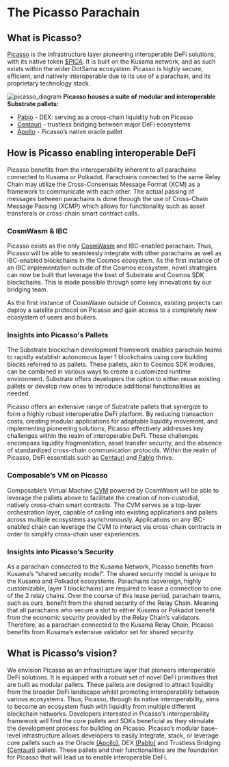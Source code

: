 # The Picasso Parachain 

## What is Picasso?

[Picasso] is the infrastructure layer pioneering interoperable DeFi solutions, with its native token [$PICA]. 
It is built on the Kusama network, and as such exists within the wider DotSama ecosystem. 
Picasso is highly secure, efficient, and natively interoperable due to its use of a parachain, 
and its proprietary technology stack.

[Picasso]: http://picasso.xyz
[$PICA]: ./picasso/tokenomics.md

![picasso_diagram](./picasso/picasso-diagram.png)
**Picasso houses a suite of modular and interoperable Substrate pallets:**

- [Pablo] - DEX: serving as a cross-chain liquidity hub on Picasso
- [Centauri] - trustless bridging between major DeFi ecosystems
- [Apollo] - Picasso’s native oracle pallet

[Pablo]: ../products/pablo-overview.md
[Centauri]: ../products/centauri-overview.md
[Apollo]: ../products/apollo-overview.md

## How is Picasso enabling interoperable DeFi

Picasso benefits from the interoperability inherent to all parachains connected to Kusama or Polkadot. 
Parachains connected to the same Relay Chain may utilize the Cross-Consensus Message Format 
(XCM) as a framework to communicate with each other. 
The actual passing of messages between parachains is done through the use of Cross-Chain Message Passing 
(XCMP) which allows for functionality such as asset transferals or cross-chain smart contract calls.

### CosmWasm & IBC

Picasso exists as the only [CosmWasm](../products/cosmwasm-vm-overview.md) and IBC-enabled parachain. 
Thus, Picasso will be able to seamlessly integrate with other parachains 
as well as IBC-enabled blockchains in the Cosmos ecosystem. 
As the first instance of an IBC implementation outside of the Cosmos ecosystem, 
novel strategies can now be built that leverage the best of Substrate and Cosmos SDK blockchains. 
This is made possible through some key innovations by our bridging team.

As the first instance of CosmWasm outside of Cosmos, existing projects can deploy a satelite protocol on Picasso and gain access to a completely new ecosystem of users and builers.

### Insights into Picasso's Pallets

The Substrate blockchain development framework enables parachain teams to rapidly establish autonomous layer 1 blockchains using core building blocks referred to as pallets. These pallets, akin to Cosmos SDK modules, can be combined in various ways to create a customized runtime environment. Substrate offers developers the option to either reuse existing pallets or develop new ones to introduce additional functionalities as needed.

Picasso offers an extensive range of Substrate pallets that synergize to form a highly robust interoperable DeFi platform. By reducing transaction costs, creating modular applications for adaptable liquidity movement, and implementing pioneering solutions, Picasso effectively addresses key challenges within the realm of interoperable DeFi. These challenges encompass liquidity fragmentation, asset transfer security, and the absence of standardized cross-chain communication protocols. Within the realm of Picasso, DeFi essentials such as [Centauri] and [Pablo] thrive.

### Composable’s VM on Picasso

Composable’s Virtual Machine [CVM](../products/xcvm.md) powered by CosmWasm will be able to leverage the pallets above to facilitate the creation of non-custodial, natively cross-chain smart contracts. The CVM serves as a top-layer orchestration layer, capable of calling into existing applications and pallets across multiple ecosystems asynchronously. Applications on any IBC-enabled chain can leverage the CVM to interact via cross-chain contracts in order to simplify cross-chain user experiences.

### Insights into Picasso’s Security

As a parachain connected to the Kusama Network, Picasso benefits from Kusama’s “shared security model”. 
The shared security model is unique to the Kusama and Polkadot ecosystems. 
Parachains (sovereign, highly customizable, layer 1 blockchains) 
are required to lease a connection to one of the 2 relay chains.
Over the course of this lease period, parachain teams, 
such as ours, benefit from the shared security of the Relay Chain.
Meaning that all parachains who secure a slot to either Kusama or Polkadot benefit from the economic security 
provided by the Relay Chain’s validators. 
Therefore, as a parachain connected to the Kusama Relay Chain, 
Picasso benefits from Kusama’s extensive validator set for shared security.

## What is Picasso’s vision?

We envision Picasso as an infrastructure layer that pioneers interoperable DeFi solutions. 
It is equipped with a robust set of novel DeFi primitives that are built as modular pallets. 
These pallets are designed 
to attract liquidity from the broader DeFi landscape whilst promoting interoperability between various ecosystems. 
Thus, Picasso, through its native interoperability, 
aims to become an ecosystem flush with liquidity from multiple different blockchain networks.
Developers interested in Picasso’s interoperability framework will find the core pallets and SDKs beneficial 
as they stimulate the development process for building on Picasso. 
Picasso’s modular base-level infrastructure allows developers to easily integrate, stack, 
or leverage core pallets such as the Oracle [(Apollo)], 
DEX [(Pablo)] and Trustless Bridging [(Centauri)] pallets. 
These pallets and their functionalities are the foundation for Picasso that will lead us to enable interoperable DeFi.

[(Apollo)]: ../products/apollo-overview.md
[(Pablo)]: ../products/pablo-overview.md
[(Centauri)]: ../products/centauri-overview.md